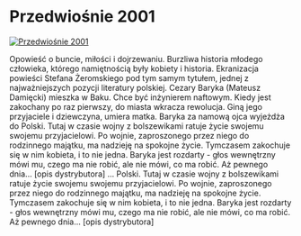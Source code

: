 Przedwiośnie 2001 
=============
[![Przedwiośnie 2001 ](http://vidos.pl/images/player.gif)](http://vidos.pl/przedwiosnie-2001)

 Opowieść o buncie, miłości i dojrzewaniu. Burzliwa historia młodego człowieka, którego namiętnością były kobiety i historia. Ekranizacja powieści Stefana Żeromskiego pod tym samym tytułem, jednej z najważniejszych pozycji literatury polskiej. Cezary Baryka (Mateusz Damięcki) mieszka w Baku. Chce być inżynierem naftowym. Kiedy jest zakochany po raz pierwszy, do miasta wkracza rewolucja. Giną jego przyjaciele i dziewczyna, umiera matka. Baryka za namową ojca wyjeżdża do Polski. Tutaj w czasie wojny z bolszewikami ratuje życie swojemu swojemu przyjacielowi. Po wojnie, zaproszonego przez niego do rodzinnego majątku, ma nadzieję na spokojne życie. Tymczasem zakochuje się w nim kobieta, i to nie jedna. Baryka jest rozdarty - głos wewnętrzny mówi mu, czego ma nie robić, ale nie mówi, co ma robić. Aż pewnego dnia... [opis dystrybutora]  ... Polski. Tutaj w czasie wojny z bolszewikami ratuje życie swojemu swojemu przyjacielowi. Po wojnie, zaproszonego przez niego do rodzinnego majątku, ma nadzieję na spokojne życie. Tymczasem zakochuje się w nim kobieta, i to nie jedna. Baryka jest rozdarty - głos wewnętrzny mówi mu, czego ma nie robić, ale nie mówi, co ma robić. Aż pewnego dnia... [opis dystrybutora]
